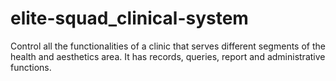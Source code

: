 # elite-squad_clinical-system
Control all the functionalities of a clinic that serves different segments of the health and aesthetics area. It has records, queries, report and administrative functions.
